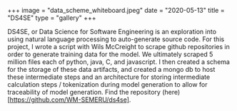 +++
image = "data_scheme_whiteboard.jpeg"
date = "2020-05-13"
title = "DS4SE"
type = "gallery"
+++

DS4SE, or Data Science for Software Engineering is an exploration into using natural language processing to auto-generate source code. For this project, I wrote a script with Wils McCreight to scrape github repositories in order to generate training data for the model. We ultimately scraped 5 million files each of python, java, C, and javascript. I then created a schema for the storage of these data artifacts, and created a mongo db to host these intermediate steps and an architecture for storing intermediate calculation steps / tokenization during model generation to allow for traceability of model generation. Find the repository (here)[https://github.com/WM-SEMERU/ds4se]. 